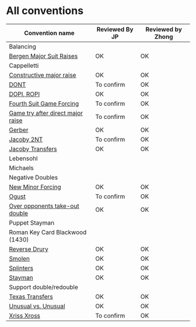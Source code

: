 # All conventions

| Convention name | Reviewed By JP | Reviewed by Zhong |
| --- | --- | --- |
| Balancing | | |
| [Bergen Major Suit Raises](bergen.md) | OK | OK |
| Cappelletti | | |
| [Constructive major raise](constructive-major-raise.md) | OK | OK |
| [DONT](dont.md) | To confirm | OK |
| [DOPI, ROPI](dopi.md) | OK | OK |
| [Fourth Suit Game Forcing](fourth-suit-forcing.md) |To confirm | OK |
| [Game try after direct major raise](game-try-help-suit.md) | To confirm |OK |
| [Gerber](gerber.md) | OK | OK|
| [Jacoby 2NT](jacoby-2nt.md) | To confirm | OK |
| [Jacoby Transfers](jacoby-transfers.md) | OK | OK |
| Lebensohl | | |
| Michaels | | |
| Negative Doubles | | |
| [New Minor Forcing](new-minor-forcing.md) | OK | OK|
| [Ogust](ogust.md) | To confirm | OK |
| [Over opponents take-out double](over-opponents-take-out-double.md) | OK | OK |
| Puppet Stayman | | |
| Roman Key Card Blackwood (1430) | | |
| [Reverse Drury](drury-reversed.md) | OK | OK |
| [Smolen](smolen.md) | OK |OK |
| [Splinters](splinters.md) | OK | OK  |
| [Stayman](stayman.md) | OK | OK |
| Support double/redouble | | |
| [Texas Transfers](texas-transfers.md) | OK |OK |
| [Unusual vs. Unusual](unusual-over-unusual.md) | OK |OK |
| [Xriss Xross](xriss-xross.md) | To confirm | OK |



